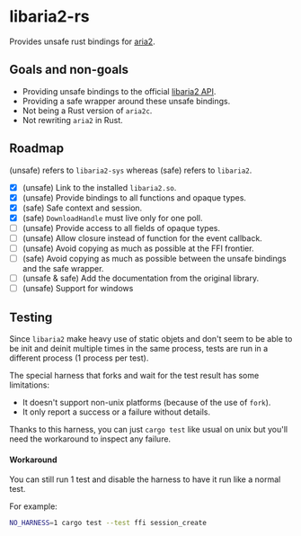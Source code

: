 # libaria2-rs
Provides unsafe rust bindings for [aria2](https://aria2.github.io/).

## Goals and non-goals

* Providing unsafe bindings to the official [libaria2 API](http://aria2.github.io/manual/en/html/libaria2.html).
* Providing a safe wrapper around these unsafe bindings.
* Not being a Rust version of `aria2c`.
* Not rewriting `aria2` in Rust.

## Roadmap

(unsafe) refers to `libaria2-sys` whereas (safe) refers to `libaria2`.

- [x] (unsafe) Link to the installed `libaria2.so`.
- [x] (unsafe) Provide bindings to all functions and opaque types.
- [x] (safe) Safe context and session.
- [x] (safe) `DownloadHandle` must live only for one poll.
- [ ] (unsafe) Provide access to all fields of opaque types.
- [ ] (unsafe) Allow closure instead of function for the event callback.
- [ ] (unsafe) Avoid copying as much as possible at the FFI frontier.
- [ ] (safe) Avoid copying as much as possible between the unsafe bindings and the safe wrapper.
- [ ] (unsafe & safe) Add the documentation from the original library.
- [ ] (unsafe) Support for windows

## Testing
Since `libaria2` make heavy use of static objets and don't seem
to be able to be init and deinit multiple times in the same process,
tests are run in a different process (1 process per test).

The special harness that forks and wait for the test result has
some limitations:
* It doesn't support non-unix platforms (because of the use of `fork`).
* It only report a success or a failure without details.

Thanks to this harness, you can just `cargo test` like usual on
unix but you'll need the workaround to inspect any failure.

#### Workaround
You can still run 1 test and disable the harness to have it run
like a normal test.

For example:
```bash
NO_HARNESS=1 cargo test --test ffi session_create
``` 